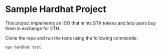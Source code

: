# Sample Hardhat Project

This project implements an ICO that mints STK tokens and lets users buy them in exchange for ETH.

Clone the repo and run the tests using the following commands:

```shell
npx hardhat test
```
